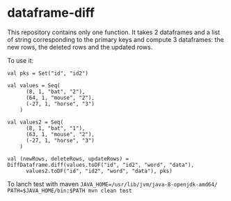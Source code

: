 # dataframe-diff

This repository contains only one function.
It takes 2 dataframes and a list of string corresponding to the primary keys and compute 3 dataframes: the new rows, the deleted rows and the updated rows.

To use it:
```
val pks = Set("id", "id2")

val values = Seq(
      (8, 1, "bat", "2"),
      (64, 1, "mouse", "2"),
      (-27, 1, "horse", "3")
    )

val values2 = Seq(
      (8, 1, "bat", "1"),
      (63, 1, "mouse", "2"),
      (-27, 1, "horse", "3")
    )

val (newRows, deleteRows, updateRows) = DiffDataframe.diff(values.toDF("id", "id2", "word", "data"), 
      values2.toDF("id", "id2", "word", "data"), pks)
```

To lanch test with maven
`JAVA_HOME=/usr/lib/jvm/java-8-openjdk-amd64/ PATH=$JAVA_HOME/bin:$PATH mvn clean test`

